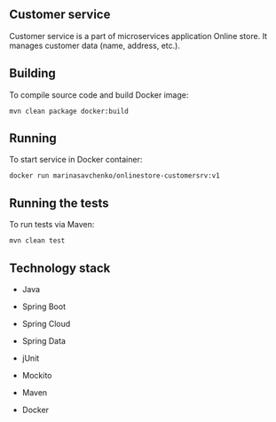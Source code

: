 ## **Customer service**

Customer service is a part of microservices application Online store. It manages customer data (name, address, etc.).

## **Building**

To compile source code and build Docker image:
```
mvn clean package docker:build
```

## **Running**

To start service in Docker container:
```
docker run marinasavchenko/onlinestore-customersrv:v1
```

## **Running the tests**

To run tests via Maven:
```
mvn clean test
```

## **Technology stack**

* Java
* Spring Boot
* Spring Cloud
* Spring Data

* jUnit
* Mockito

* Maven
* Docker